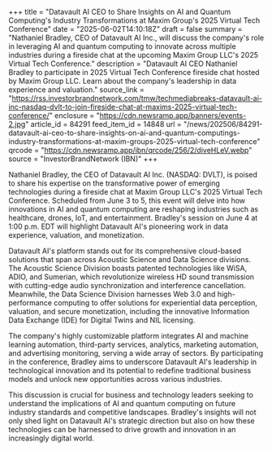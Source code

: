 +++
title = "Datavault AI CEO to Share Insights on AI and Quantum Computing's Industry Transformations at Maxim Group's 2025 Virtual Tech Conference"
date = "2025-06-02T14:10:18Z"
draft = false
summary = "Nathaniel Bradley, CEO of Datavault AI Inc., will discuss the company's role in leveraging AI and quantum computing to innovate across multiple industries during a fireside chat at the upcoming Maxim Group LLC's 2025 Virtual Tech Conference."
description = "Datavault AI CEO Nathaniel Bradley to participate in 2025 Virtual Tech Conference fireside chat hosted by Maxim Group LLC. Learn about the company's leadership in data experience and valuation."
source_link = "https://rss.investorbrandnetwork.com/tmw/techmediabreaks-datavault-ai-inc-nasdaq-dvlt-to-join-fireside-chat-at-maxims-2025-virtual-tech-conference/"
enclosure = "https://cdn.newsramp.app/banners/events-2.jpg"
article_id = 84291
feed_item_id = 14848
url = "/news/202506/84291-datavault-ai-ceo-to-share-insights-on-ai-and-quantum-computings-industry-transformations-at-maxim-groups-2025-virtual-tech-conference"
qrcode = "https://cdn.newsramp.app/ibn/qrcode/256/2/diveHLeV.webp"
source = "InvestorBrandNetwork (IBN)"
+++

<p>Nathaniel Bradley, the CEO of Datavault AI Inc. (NASDAQ: DVLT), is poised to share his expertise on the transformative power of emerging technologies during a fireside chat at Maxim Group LLC's 2025 Virtual Tech Conference. Scheduled from June 3 to 5, this event will delve into how innovations in AI and quantum computing are reshaping industries such as healthcare, drones, IoT, and entertainment. Bradley's session on June 4 at 1:00 p.m. EDT will highlight Datavault AI's pioneering work in data experience, valuation, and monetization.</p><p>Datavault AI's platform stands out for its comprehensive cloud-based solutions that span across Acoustic Science and Data Science divisions. The Acoustic Science Division boasts patented technologies like WiSA, ADIO, and Sumerian, which revolutionize wireless HD sound transmission with cutting-edge audio synchronization and interference cancellation. Meanwhile, the Data Science Division harnesses Web 3.0 and high-performance computing to offer solutions for experiential data perception, valuation, and secure monetization, including the innovative Information Data Exchange (IDE) for Digital Twins and NIL licensing.</p><p>The company's highly customizable platform integrates AI and machine learning automation, third-party services, analytics, marketing automation, and advertising monitoring, serving a wide array of sectors. By participating in the conference, Bradley aims to underscore Datavault AI's leadership in technological innovation and its potential to redefine traditional business models and unlock new opportunities across various industries.</p><p>This discussion is crucial for business and technology leaders seeking to understand the implications of AI and quantum computing on future industry standards and competitive landscapes. Bradley's insights will not only shed light on Datavault AI's strategic direction but also on how these technologies can be harnessed to drive growth and innovation in an increasingly digital world.</p>